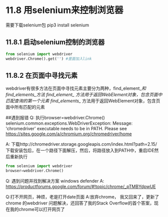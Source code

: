 # 11.8 用selenium来控制浏览器
需要下载selenium包 pip3 install selenium
## 11.8.1 启动selenium控制的浏览器
```python
from selenium import webdriver
webdriver.Chrome().get('') #里面加入link
```
## 11.8.2 在页面中寻找元素
webdriver有很多方法在页面中寻找元素主要分为两种，find_element_*和find_elements_*方法
find_element_* 方法用于返回WebElement对象，包含页面中匹配查询的第一个元素
find_elements_* 方法用于返回WebElement对象，包含页面中所有匹配的元素
















##遇到报错
Q: 执行browser=webdriver.Chrome()
selenium.common.exceptions.WebDriverException: Message: 'chromedriver' executable needs to be in PATH. Please see https://sites.google.com/a/chromium.org/chromedriver/home

A:
下载http://chromedriver.storage.googleapis.com/index.html?path=2.15/
下载安装包后，在一个路径下面解压，然后，将路径放入到PATH中，重启IDE然后重新执行
```python
from selenium import webdriver
browser=webdriver.Chrome()
```

Q: 遇到问题并找到解决方案 windows defender
A: https://productforums.google.com/forum/#!topic/chrome/_pTMBYdpwUE

Q:打不开网页，神烦，老是打开date页面
A:放弃chrome，
我又回来了，更新了chrome 的webdriver 问题解决，还回答了我的Stack Overflow的首个答案，现在我的chrome可以打开网页了